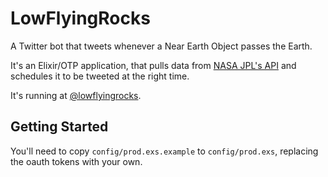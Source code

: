 # LowFlyingRocks

A Twitter bot that tweets whenever a Near Earth Object passes the Earth.

It's an Elixir/OTP application, that pulls data from [NASA JPL's API](http://ssd-api.jpl.nasa.gov) and schedules it to be tweeted at the right time.

It's running at [@lowflyingrocks](https://twitter.com/lowflyingrocks).

## Getting Started

You'll need to copy `config/prod.exs.example` to `config/prod.exs`, replacing the oauth tokens with your own.

